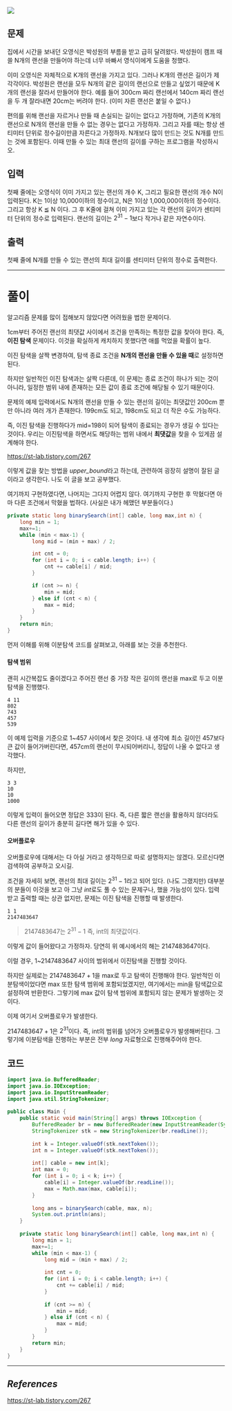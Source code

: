 
![](https://i.imgur.com/WulA0OM.png)

## 문제

집에서 시간을 보내던 오영식은 박성원의 부름을 받고 급히 달려왔다. 박성원이 캠프 때 쓸 N개의 랜선을 만들어야 하는데 너무 바빠서 영식이에게 도움을 청했다.

이미 오영식은 자체적으로 K개의 랜선을 가지고 있다. 그러나 K개의 랜선은 길이가 제각각이다. 박성원은 랜선을 모두 N개의 같은 길이의 랜선으로 만들고 싶었기 때문에 K개의 랜선을 잘라서 만들어야 한다. 예를 들어 300cm 짜리 랜선에서 140cm 짜리 랜선을 두 개 잘라내면 20cm는 버려야 한다. (이미 자른 랜선은 붙일 수 없다.)

편의를 위해 랜선을 자르거나 만들 때 손실되는 길이는 없다고 가정하며, 기존의 K개의 랜선으로 N개의 랜선을 만들 수 없는 경우는 없다고 가정하자. 그리고 자를 때는 항상 센티미터 단위로 정수길이만큼 자른다고 가정하자. N개보다 많이 만드는 것도 N개를 만드는 것에 포함된다. 이때 만들 수 있는 최대 랜선의 길이를 구하는 프로그램을 작성하시오.

## 입력

첫째 줄에는 오영식이 이미 가지고 있는 랜선의 개수 K, 그리고 필요한 랜선의 개수 N이 입력된다. K는 1이상 10,000이하의 정수이고, N은 1이상 1,000,000이하의 정수이다. 그리고 항상 K ≦ N 이다. 그 후 K줄에 걸쳐 이미 가지고 있는 각 랜선의 길이가 센티미터 단위의 정수로 입력된다. 랜선의 길이는 $2^{31}-1$보다 작거나 같은 자연수이다.

## 출력

첫째 줄에 N개를 만들 수 있는 랜선의 최대 길이를 센티미터 단위의 정수로 출력한다.

---

# 풀이

알고리즘 문제를 많이 접해보지 않았다면 어려웠을 법한 문제이다.

1cm부터 주어진 랜선의 최댓값 사이에서 조건을 만족하는 특정한 값을 찾아야 한다. 즉, **이진 탐색** 문제이다. 이것을 확실하게 캐치하지 못했다면 애를 먹었을 확률이 높다.

이진 탐색을 살짝 변경하여, 탐색 종료 조건을 **N개의 랜선을 만들 수 있을 때**로 설정하면 된다.

하지만 일반적인 이진 탐색과는 살짝 다른데, 이 문제는 종료 조건이 하나가 되는 것이 아니라, 일정한 범위 내에 존재하는 모든 값이 종료 조건에 해당될 수 있기 때문이다.

문제의 예제 입력에서도 N개의 랜선을 만들 수 있는 랜선의 길이는 최댓값인 200cm 뿐만 아니라 여러 개가 존재한다. 199cm도 되고, 198cm도 되고 더 작은 수도 가능하다.

즉, 이진 탐색을 진행하다가 mid=198이 되어 탐색이 종료되는 경우가 생길 수 있다는 것이다. 우리는 이진탐색을 하면서도 해당하는 범위 내에서 **최댓값**을 찾을 수 있게끔 설계해야 한다.

https://st-lab.tistory.com/267

이렇게 값을 찾는 방법을 *upper_bound*라고 하는데, 관련하여 굉장히 설명이 잘된 글이라고 생각한다. 나도 이 글을 보고 공부했다.

여기까지 구현하였다면, 나머지는 그다지 어렵지 않다. 여기까지 구현한 후 막혔다면 아마 다른 조건에서 막혔을 법하다. (사실은 내가 헤맸던 부분들이다.)

```java
private static long binarySearch(int[] cable, long max,int n) {  
    long min = 1;  
    max+=1;  
    while (min < max-1) {  
        long mid = (min + max) / 2;  

        int cnt = 0;  
        for (int i = 0; i < cable.length; i++) {  
            cnt += cable[i] / mid;  
        }  

        if (cnt >= n) {  
            min = mid;  
        } else if (cnt < n) {  
            max = mid;
        }
    }  
    return min;  
}  
```

먼저 이해를 위해 이분탐색 코드를 살펴보고, 아래를 보는 것을 추천한다.

#### 탐색 범위

괜히 시간복잡도 줄이겠다고 주어진 랜선 중 가장 작은 길이의 랜선을 max로 두고 이분탐색을 진행했다.

```
4 11
802
743
457
539
```

이 예제 입력을 기준으로 1~457 사이에서 찾은 것이다. 내 생각에 최소 길이인 457보다 큰 값이 들어가버린다면,  457cm의 랜선이 무시되어버리니, 정답이 나올 수 없다고 생각했다.

하지만,

```
3 3
10
10
1000
```

이렇게 입력이 들어오면 정답은 333이 된다. 즉, 다른 짧은 랜선을 활용하지 않더라도 다른 랜선의 길이가 충분히 길다면 해가 있을 수 있다.


#### 오버플로우

오버플로우에 대해서는 다 아실 거라고 생각하므로 따로 설명하지는 않겠다. 모르신다면 검색하여 공부하고 오시길.

조건을 자세히 보면, 랜선의 최대 길이는  $2^{31}-1$라고 되어 있다. (나도 그랬지만) 대부분의 분들이 이것을 보고 아 그냥 *int*로도 풀 수 있는 문제구나, 했을 가능성이 있다. 입력 받고 출력할 때는 상관 없지만, 문제는 이진 탐색을 진행할 때 발생한다.

```
1 1
2147483647
```

> 2147483647는 $2^{31}-1$ 즉, int의 최댓값이다.

이렇게 값이 들어왔다고 가정하자. 당연히 위 예시에서의 해는 $2147483647$이다.

이럴 경우, $1$~$2147483647$ 사이의 범위에서 이진탐색을 진행할 것이다.

하지만 실제로는 $2147483647+1$을 max로 두고 탐색이 진행해야 한다. 일반적인 이분탐색이었다면 max 또한 탐색 범위에 포함되었겠지만, 여기에서는 min을 탐색값으로 설정하여 반환한다. 그렇기에 max 값이 탐색 범위에 포함되지 않는 문제가 발생하는 것이다.

이제 여기서 오버플로우가 발생한다.

$2147483647+1$은 $2^{31}$이다. 즉, int의 범위를 넘어가 오버플로우가 발생해버린다. 그렇기에 이분탐색을 진행하는 부분은 전부 *long* 자료형으로 진행해주어야 한다.


## 코드

```java
import java.io.BufferedReader;  
import java.io.IOException;  
import java.io.InputStreamReader;  
import java.util.StringTokenizer;  
  
public class Main {  
    public static void main(String[] args) throws IOException {  
        BufferedReader br = new BufferedReader(new InputStreamReader(System.in));  
        StringTokenizer stk = new StringTokenizer(br.readLine());  
  
        int k = Integer.valueOf(stk.nextToken());  
        int n = Integer.valueOf(stk.nextToken());  
  
        int[] cable = new int[k];  
        int max = 0;  
        for (int i = 0; i < k; i++) {  
            cable[i] = Integer.valueOf(br.readLine());  
            max = Math.max(max, cable[i]);  
        }  
  
        long ans = binarySearch(cable, max, n);  
        System.out.println(ans);  
    }  
  
    private static long binarySearch(int[] cable, long max,int n) {  
        long min = 1;  
        max+=1;  
        while (min < max-1) {  
            long mid = (min + max) / 2;  
  
            int cnt = 0;  
            for (int i = 0; i < cable.length; i++) {  
                cnt += cable[i] / mid;  
            }  
  
            if (cnt >= n) {  
                min = mid;  
            } else if (cnt < n) {  
                max = mid;
            }
        }  
        return min;  
    }  
}
```

---

## **_References_**
https://st-lab.tistory.com/267